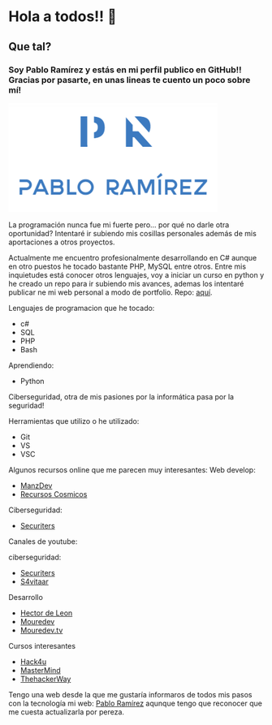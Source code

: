 # Hola a todos!! 👋

## Que tal?
### Soy Pablo Ramírez y estás en mi perfil publico en GitHub!! Gracias por pasarte, en unas lineas te cuento un poco sobre mí!
![logo PR](./Images/PR.PNG)



La programación nunca fue mi fuerte pero... por qué no darle otra oportunidad?
Intentaré ir subiendo mis cosillas personales además de mis aportaciones a otros proyectos.

Actualmente me encuentro profesionalmente desarrollando en C# aunque en otro puestos he tocado bastante PHP, MySQL entre otros.
Entre mis inquietudes está conocer otros lenguajes, voy a iniciar un curso en python y he creado un repo para ir subiendo mis avances, ademas los intentaré publicar ne mi web personal a modo de portfolio.
Repo: [aquí](https://github.com/borazuwarah/Learning-python).

Lenguajes de programacion que he tocado:
+ c#
+ SQL
+ PHP
+ Bash

Aprendiendo:
+ Python

Ciberseguridad, otra de mis pasiones por la informática pasa por la seguridad!

Herramientas que utilizo o he utilizado:
+ Git
+ VS
+ VSC


Algunos recursos online que me parecen muy interesantes:
Web develop:
+ [ManzDev](https://manz.dev/)
+ [Recursos Cosmicos](https://recursoscosmicos.com/)


Ciberseguridad:
+ [Securiters](https://www.securiters.com/)


Canales de youtube:

ciberseguridad:
+ [Securiters](https://www.youtube.com/@Securiters)
+ [S4vitaar](https://www.youtube.com/@s4vitar)

Desarrollo
+ [Hector de Leon](https://www.youtube.com/@hdeleonnet)
+ [Mouredev](https://www.youtube.com/@mouredev)
+ [Mouredev.tv](https://www.youtube.com/@mouredevtv)



Cursos interesantes
+ [Hack4u](https://hack4u.io/)
+ [MasterMind](https://www.mastermind.ac/)
+ [ThehackerWay](https://thehackerway.es/)


Tengo una web desde la que me gustaría informaros de todos mis pasos con la tecnología
mi web: [Pablo Ramírez](https://pabloramirez.es/) aqunque tengo que reconocer que me cuesta actualizarla por pereza.





<!--
**borazuwarah/borazuwarah** is a ✨ _special_ ✨ repository because its `README.md` (this file) appears on your GitHub profile.
Here are some ideas to get you started:

- 🔭 I’m currently working on ...
- 🌱 I’m currently learning ...
- 👯 I’m looking to collaborate on ...
- 🤔 I’m looking for help with ...
- 💬 Ask me about ...
- 📫 How to reach me: ...
- 😄 Pronouns: ...
- ⚡ Fun fact: ...

https://docs.github.com/en/get-started/writing-on-github/getting-started-with-writing-and-formatting-on-github/basic-writing-and-formatting-syntax

-- in spanish
https://docs.github.com/es/get-started/writing-on-github/getting-started-with-writing-and-formatting-on-github/basic-writing-and-formatting-syntax


=======
OTHERS
=======
--FTP
https://www.woktron.com/


ssh command lines:

path: /.ssh
ssh-keygen -t ed25519 
eval $(ssh-agent)
ssh-add ~/.ssh/id_rsa
add id_rsa.pub to github ssh keys


Hacking ruta de aprendizaje:
https://xmind.ai/share/vy9Y2aAK?xid=BGSZMQhU
-->




